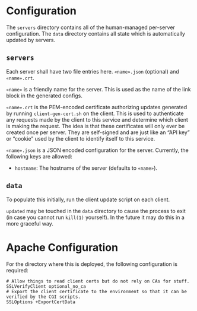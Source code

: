 # Configuration

The `servers` directory contains all of the human-managed per-server
configuration. The `data` directory contains all state which is
automatically updated by servers.

## `servers`

Each server shall have two file entries here. `«name».json` (optional)
and `«name».crt`.

`«name»` is a friendly name for the server. This is used as the name
of the link block in the generated configs.

`«name».crt` is the PEM-encoded certificate authorizing updates
generated by running `client-gen-cert.sh` on the client. This is used
to authenticate any requests made by the client to this service and
determine which client is making the request. The idea is that these
certificates will only ever be created once per server. They are
self-signed and are just like an “API key” or “cookie” used by the
client to identify itself to this service.

`«name».json` is a JSON encoded configuration for the
server. Currently, the following keys are allowed:

* `hostname`: The hostname of the server (defaults to `«name»`).

## `data`

To populate this initially, run the client update script on each
client.

`updated` may be touched in the `data` directory to cause the process
to exit (in case you cannot run `kill(1)` yourself). In the future it
may do this in a more graceful way.

# Apache Configuration

For the directory where this is deployed, the following configuration
is required:

```
# Allow things to read client certs but do not rely on CAs for stuff.
SSLVerifyClient optional_no_ca
# Export the client certificate to the environment so that it can be verified by the CGI scripts.
SSLOptions +ExportCertData
```
